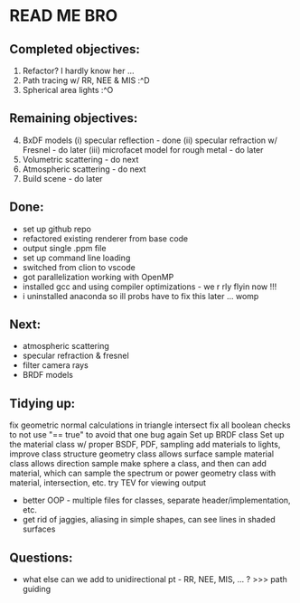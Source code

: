 # READ ME BRO

## Completed objectives:
1. Refactor? I hardly know her ...
2. Path tracing w/ RR, NEE & MIS :^D
3. Spherical area lights :^O

## Remaining objectives:
4. BxDF models
    (i) specular reflection - done
    (ii) specular refraction w/ Fresnel - do later
    (iii) microfacet model for rough metal - do later
5. Volumetric scattering - do next
6. Atmospheric scattering - do next
7. Build scene - do later



## Done:
* set up github repo
* refactored existing renderer from base code
* output single .ppm file
* set up command line loading
* switched from clion to vscode
* got parallelization working with OpenMP
* installed gcc and using compiler optimizations - we r rly flyin now !!!
* i uninstalled anaconda so ill probs have to fix this later ... womp

## Next:
* atmospheric scattering
* specular refraction & fresnel
* filter camera rays
* BRDF models



## Tidying up:
fix geometric normal calculations in triangle intersect
fix all boolean checks to not use "== true" to avoid that one bug again
Set up BRDF class
Set up the material class w/ proper BSDF, PDF, sampling
add materials to lights, improve class structure
geometry class allows surface sample
material class allows direction sample
make sphere a class, and then can add material, which can sample the spectrum or power
geometry class with material, intersection, etc.
try TEV for viewing output

* better OOP - multiple files for classes, separate header/implementation, etc.
* get rid of jaggies, aliasing in simple shapes, can see lines in shaded surfaces



## Questions:
* what else can we add to unidirectional pt - RR, NEE, MIS, ... ?   >>>   path guiding
